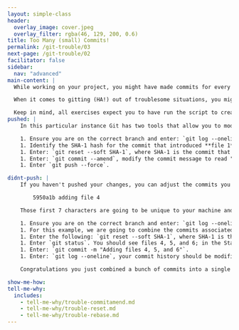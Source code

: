 ```yaml
---
layout: simple-class
header:
  overlay_image: cover.jpeg
  overlay_filter: rgba(46, 129, 200, 0.6)
title: Too Many (small) Commits!
permalink: /git-trouble/03
next-page: /git-trouble/02
facilitator: false
sidebar:
  nav: "advanced"
main-content: |
  While working on your project, you might have made commits for every little change you made along the way and created a commit history that looks more like an avalanche of information as opposed to a succinct list of the changes you made to the branch.

  When it comes to gitting (HA!) out of troublesome situations, you might have a handful of tools at your disposal to make everything right.

  Keep in mind, all exercises expect you to have run the script to create files using the scripts found on the [Set Up Your Environment](/on-demand/git-trouble/01) page.
pushed: |
    In this particular instance Git has two tools that allow you to modify your commit history the `reset` command is used below, however, the `rebase -i` command is an alternate option.

    1. Ensure you are on the correct branch and enter: `git log --oneline`.
    1. Identify the SHA-1 hash for the commit that introduced **file 1**.
    1. Enter: `git reset --soft SHA-1`, where SHA-1 is the commit that introduced **file 1**.
    1. Enter: `git commit --amend`, modify the commit message to read "Add file 1-6".
    1. Enter `git push --force`.  

didnt-push: |
    If you haven't pushed your changes, you can adjust the commits you created without worrying about causing problems for other collaborators using the `reset` command. If you created files using the Bash or PowerShell scripts we provided, your commit history should include several commits that look something like this:

        5950a1b adding file 4

    Those first 7 characters are going to be unique to your machine and are a section of the SHA-1 hash assigned to that specific commit (the SHA-1 hash is 40 characters long). We are going to use that hash identifier when using the `reset` command.

    1. Ensure you are on the correct branch and enter: `git log --oneline`.
    1. For this example, we are going to combine the commits associated with the addition of files 4, 5, and 6. So identify the SHA-1 associated with the commit for **adding file 3**.
    1. Enter the following: `git reset --soft SHA-1`, where SHA-1 is the SHA-1 associated with the `adding file 3` commit.
    1. Enter `git status`. You should see files 4, 5, and 6; in the Staging Area (aka ready to be committed).
    1. Enter: `git commit -m "Adding files 4, 5, and 6"`.
    1. Enter: `git log --oneline`, your commit history should be modified.

    Congratulations you just combined a bunch of commits into a single commit! Now, none of the other collaborators will know that you make **way** too many commits!

show-me-how:
tell-me-why:
  includes:
    - tell-me-why/trouble-commitamend.md
    - tell-me-why/trouble-reset.md
    - tell-me-why/trouble-rebase.md
---
```

